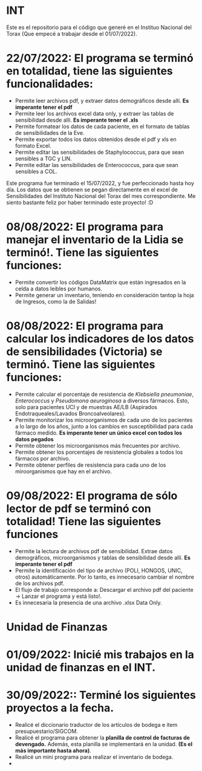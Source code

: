 # INT

Este es el repositorio para el código que generé en el Instituo Nacional del Torax (Que empecé a trabajar desde el 01/07/2022).

# **22/07/2022:**  El programa se terminó en totalidad, tiene las siguientes funcionalidades:

- Permite leer archivos pdf, y extraer datos demográficos desde allí. **Es imperante tener el pdf**
- Permite leer los archivos excel data only, y extraer las tablas de sensibilidad desde allí. **Es imperante tener el .xls**
- Permite formatear los datos de cada paciente, en el formato de tablas de sensibilidades de la Eve.
- Permite exportar todos los datos obtenidos desde el pdf y xls en formato Excel.
- Permite editar las sensibilidades de Staphylococcus, para que sean sensibles a TGC y LIN.
- Permite editar las sensibilidades de Enterococcus, para que sean sensibles a COL.

Este programa fue terminado el 15/07/2022, y fue perfeccionado hasta hoy día. Los datos que se obtienen se pegan directamente en el excel de 
Sensibilidades del Instituto Nacional del Torax del mes correspondiente. Me siento bastante feliz por haber terminado este proyecto! :D

# **08/08/2022:**  El programa para manejar el inventario de la Lidia se terminó!. Tiene las siguientes funciones:

- Permite convertir los códigos DataMatrix que están ingresados en la celda a datos leibles por humanos.
- Permite generar un inventario, teniendo en consideración tantop la hoja de Ingresos, como la de Salidas!

# **08/08/2022:**  El programa para calcular los indicadores de los datos de sensibilidades (Victoria) se terminó. Tiene las siguientes funciones:

- Permite calcular el porcentaje de resistencia de *Klebsiella pneumoniae*, *Enterococcus* y *Pseudomona aeuroginosa* a diversos fármacos. Esto, solo para pacientes
UCI y de muestras AE/LB (Aspirados Endotraqueales/Lavados Broncoalveolares).
- Permite monitorizar los microorganismos de cada uno de los pacientes a lo largo de los años, junto a los cambios en susceptibilidad para cada fármaco medido. **Es imperante tener un único excel con todos los datos pegados**
- Permite obtener los microorganismos más frecuentes por archivo.
- Permite obtener los porcentajes de resistencia globales a todos los fármacos por archivo.
- Permite obtener perfiles de resistencia para cada uno de los miroorganismos que hay en el archivo.

# **09/08/2022:** El programa de sólo lector de pdf se terminó con totalidad! Tiene las siguientes funciones

- Permite la lectura de archivos pdf de sensibilidad. Extrae datos demográficos, microorganismos y tablas de sensibilidad desde allí. **Es imperante tener el pdf**
- Permite la identificación del tipo de archivo (POLI, HONGOS, UNIC, otros) automáticamente. Por lo tanto, es innecesario cambiar el nombre de los archivos pdf.
- El flujo de trabajo corresponde a: Descargar el archivo pdf del paciente -> Lanzar el programa y está listo!.
- Es innecesaria la presencia de una archivo .xlsx Data Only.


# Unidad de Finanzas
# **01/09/2022:** Inicié mis trabajos en la unidad de finanzas en el INT.

# **30/09/2022:**: Terminé los siguientes proyectos a la fecha.

- Realicé el diccionario traductor de los artículos de bodega e ítem presupuestario/SIGCOM.
- Realicé el programa para obtener la **planilla de control de facturas de devengado.** Además, esta planilla se implementará en la unidad. **(Es el más importante hasta ahora)**.
- Realicé un mini programa para realizar el inventario de bodega.
- 
